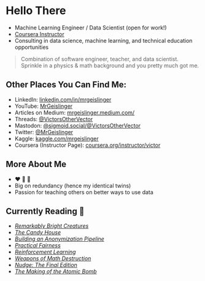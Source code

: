 # Hello There

* Machine Learning Engineer / Data Scientist (open for work!)
* [Coursera Instructor](https://www.coursera.org/instructor/victor)
* Consulting in data science, machine learning, and technical education opportunities


> Combination of software engineer, teacher, and data scientist. Sprinkle in a physics & math background and you pretty much got me.

## Other Places You Can Find Me:

- LinkedIn: [linkedin.com/in/mrgeislinger](https://www.linkedin.com/in/mrgeislinger/)
- YouTube: [MrGeislinger](https://www.youtube.com/@VictorsOtherVector)
- Articles on Medium: [mrgeislinger.medium.com/](https://mrgeislinger.medium.com/)
- Threads: [@VictorsOtherVector](https://www.threads.net/@victorsothervector)
- Mastodon: [@sigmoid.social/@VictorsOtherVector](https://sigmoid.social/@VictorsOtherVector)
- Twitter: [@MrGeislinger](https://twitter.com/MrGeislinger)
- Kaggle: [kaggle.com/mrgeislinger](https://www.kaggle.com/mrgeislinger)
- Coursera (Instructor Page): [coursera.org/instructor/victor](https://www.coursera.org/instructor/victor)


## More About Me

- ❤️ 🐍 🐼
- Big on redundancy (hence my identical twins)
- Passion for teaching others on better ways to use data


## Currently Reading 📖

- *[Remarkably Bright Creatures](https://shelbyvanpelt.com/books/remarkably-bright-creatures/)*
- *[The Candy House](https://jenniferegan.com/books/the-candy-house/)*
- *[Building an Anonymization Pipeline](https://www.oreilly.com/library/view/building-an-anonymization/9781492053422/)*
- *[Practical Fairness](https://www.oreilly.com/library/view/practical-fairness/9781492075721/)*
- *[Reinforcement Learning](https://www.oreilly.com/library/view/reinforcement-learning/9781492072386/)*
- *[Weapons of Math Destruction](https://g.co/kgs/E6MPEi)*
- *[Nudge: The Final Edition](https://g.co/kgs/413sDf)*
- *[The Making of the Atomic Bomb](https://g.co/kgs/EbTNC9)*
